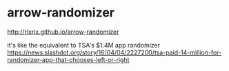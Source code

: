 # arrow-randomizer

http://rixrix.github.io/arrow-randomizer

it's like the equivalent to TSA's $1.4M app randomizer https://news.slashdot.org/story/16/04/04/2227200/tsa-paid-14-million-for-randomizer-app-that-chooses-left-or-right
